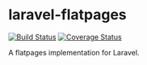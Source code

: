 # laravel-flatpages

[![Build Status](https://travis-ci.org/matthewbdaly/laravel-flatpages.svg?branch=master)](https://travis-ci.org/matthewbdaly/laravel-flatpages)
[![Coverage Status](https://coveralls.io/repos/github/matthewbdaly/laravel-flatpages/badge.svg?branch=master)](https://coveralls.io/github/matthewbdaly/laravel-flatpages?branch=master)

A flatpages implementation for Laravel.
